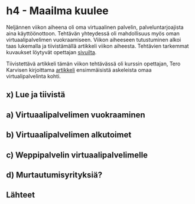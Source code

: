 # h4 - Maailma kuulee

Neljännen viikon aiheena oli oma virtuaalinen palvelin, palveluntarjoajista aina käyttöönottoon. Tehtävän yhteydessä oli mahdollisuus myös oman virtuaalipalvelimen vuokraamiseen. Viikon aiheeseen tutustuminen alkoi taas lukemalla ja tiivistämällä artikkeli viikon aiheesta. Tehtävien tarkemmat kuvaukset löytyvät opettajan [sivuilta](https://terokarvinen.com/2023/linux-palvelimet-2023-alkusyksy/#h4-maailma-kuulee).

Tiivistettävä artikkeli tämän viikon tehtävässä oli kurssin opettajan, Tero Karvisen kirjoittama [artikkeli](https://terokarvinen.com/2017/first-steps-on-a-new-virtual-private-server-an-example-on-digitalocean/) ensimmäisistä askeleista omaa virtualipalvelinta kohti.

## x) Lue ja tiivistä

## a) Virtuaalipalvelimen vuokraaminen

## b) Virtuaalipalvelimen alkutoimet

## c) Weppipalvelin virtuaalipalvelimelle

## d) Murtautumisyrityksiä?

## Lähteet
